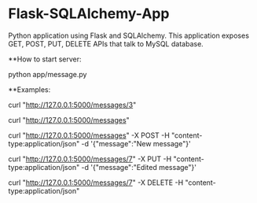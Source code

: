 Flask-SQLAlchemy-App
====================
Python application using Flask and SQLAlchemy. This application exposes GET, POST, PUT, DELETE APIs that talk to MySQL database.

**How to start server:

python app/message.py



**Examples:

curl "http://127.0.0.1:5000/messages/3" 

curl "http://127.0.0.1:5000/messages"

curl "http://127.0.0.1:5000/messages" -X POST -H "content-type:application/json" -d '{"message":"New message"}'

curl "http://127.0.0.1:5000/messages/7" -X PUT -H "content-type:application/json" -d '{"message":"Edited message"}'

curl "http://127.0.0.1:5000/messages/7" -X DELETE -H "content-type:application/json" 

